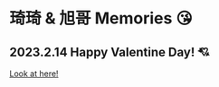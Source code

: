 # 琦琦 & 旭哥 Memories :kissing_heart:

## 2023.2.14 Happy Valentine Day! :cupid:
[Look at here!](https://qixu1314.github.io/230214/)
